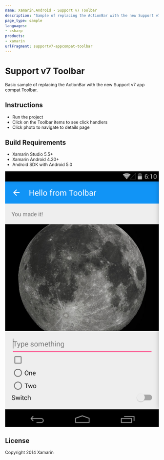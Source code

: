 ```yaml
---
name: Xamarin.Android - Support v7 Toolbar
description: "Sample of replacing the ActionBar with the new Support v7 app compat Toolbar"
page_type: sample
languages:
- csharp
products:
- xamarin
urlFragment: supportv7-appcompat-toolbar
---
```

# Support v7 Toolbar

Basic sample of replacing the ActionBar with the new Support v7 app compat Toolbar.

## Instructions

* Run the project
* Click on the Toolbar items to see click handlers
* Click photo to navigate to details page

## Build Requirements

* Xamarin Studio 5.5+
* Xamarin Android 4.20+
* Android SDK with Android 5.0

![Support v7 Toolbar application screenshot](Screenshots/Details.png "Support v7 Toolbar application screenshot")

## License

Copyright 2014 Xamarin
